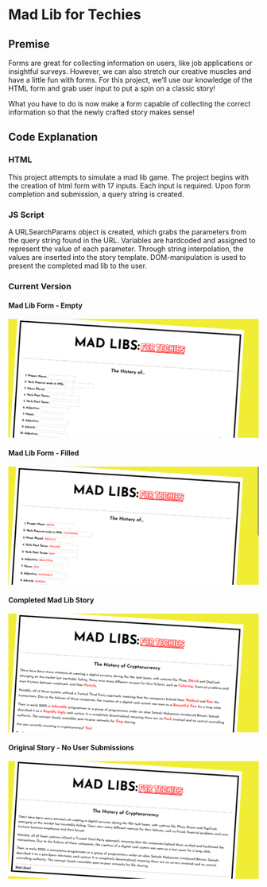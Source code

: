 # Mad Lib for Techies


## Premise

Forms are great for collecting information on users, like job applications or insightful surveys. However, we can also stretch our creative muscles and have a little fun with forms. For this project, we’ll use our knowledge of the HTML form and grab user input to put a spin on a classic story!

What you have to do is now make a form capable of collecting the correct information so that the newly crafted story makes sense!

## Code Explanation

### HTML
This project attempts to simulate a mad lib game. The project begins with the creation of html form with 17 inputs. Each input is required. Upon form completion and submission, a query string is created. 

### JS Script
A URLSearchParams object is created, which grabs the parameters from the query string found in the URL. Variables are hardcoded and assigned to represent the value of each parameter. Through string interpolation, the values are inserted into the story template. DOM-manipulation is used to present the completed mad lib to the user. 

### Current Version

#### Mad Lib Form - Empty

![Mad Lib Form - Empty](./media/preview/form.png)

#### Mad Lib Form - Filled

![Mad Lib Form - Filled](./media/preview/toBeSubmitted.png)

#### Completed Mad Lib Story

![Mad Lib Form - Filled](./media/preview/completed.png)

#### Original Story - No User Submissions

![Mad Lib Form - Filled](./media/preview/original.png)
